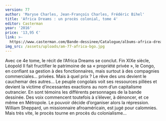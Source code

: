 ```yaml
---
version: 77
author: 'Maryse Charles, Jean-François Charles, Frédéric Bihel'
title: 'Africa Dreams : un procès colonial, tome 4'
editor: Casterman
year: '2016'
price: '13,95 €'
link: >-
  https://www.casterman.com/Bande-dessinee/Catalogue/albums-africa-dreams/africa-dreams-4-un-proces-colonial
img_src: /assets/uploads/am-77-africa-bgo.jpg
---
```

Avec ce 4e tome, le récit de l’Africa Dreams se conclut. Fin XIXe siècle, Léopold II fait fructifier le patrimoine
 de sa « propriété privée », le Congo, en confiant sa gestion à des fonctionnaires, mais surtout à des
 compagnies commerciales… privées. Mais à quel prix ? Le rêve des uns devient le cauchemar des autres…
 Le peuple congolais voit ses ressources pillées et devient la victime d’incessantes exactions au nom d’un capitalisme outrancier. En sont témoins les différents personnages
 de la bande dessinée. Des voix commencent
 toutefois à s’élever, à dénoncer, et ce même en Métropole.
 Le pouvoir décide d’organiser alors la répression. William
 Sheppard, un missionnaire afroaméricain, est jugé pour
 calomnies. Mais très vite, le procès tourne en procès du
 colonialisme…

